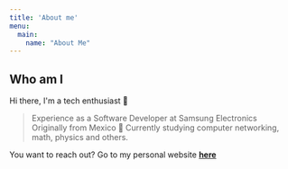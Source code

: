 ```yaml
---
title: 'About me'
menu:
  main:
    name: "About Me"
---
```


## Who am I

Hi there, I'm a tech enthusiast 🤩

> Experience as a Software Developer at Samsung Electronics
> Originally from Mexico 🌮
> Currently studying computer networking, math, physics and others.

You want to reach out? Go to my personal website **[here](https://freddomcv.web.app/)**
